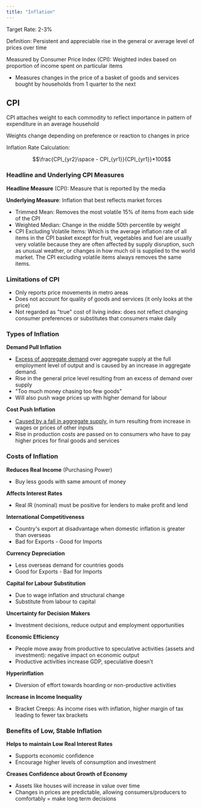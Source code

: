 ```yaml
---
title: "Inflation"
---
```


Target Rate: 2-3%

Definition: Persistent and appreciable rise in the general or average level of prices over time

Measured by Consumer Price Index (CPI): Weighted index based on proportion of income spent on particular items
- Measures changes in the price of a basket of goods and services bought by households from 1 quarter to the next


## CPI

CPI attaches weight to each commodity to reflect importance in pattern of expenditure in an average household

Weights change depending on preference or reaction to changes in price

Inflation Rate Calculation:

$$\frac{CPI_{yr2}\space - CPI_{yr1}}{CPI_{yr1}}*100$$

### Headline and Underlying CPI Measures

**Headline Measure** (CPI): Measure that is reported by the media

**Underlying Measure**: Inflation that best reflects market forces
- Trimmed Mean: Removes the most volatile 15% of items from each side of the CPI
- Weighted Median: Change in the middle 50th percentile by weight
- CPI Excluding Volatile Items: Which is the average inflation rate of all items in the CPI basket except for fruit, vegetables and fuel are usually very volatile because they are often affected by supply disruption, such as unusual weather, or changes in how much oil is supplied to the world market. The CPI excluding volatile items always removes the same items.

### Limitations of CPI

- Only reports price movements in metro areas
- Does not account for quality of goods and services (it only looks at the price)
- Not regarded as "true" cost of living index: does not reflect changing consumer preferences or substitutes that consumers make daily

### Types of Inflation

**Demand Pull Inflation**
- <u>Excess of aggregate demand</u> over aggregate supply at the full employment level of output and is caused by an increase in aggregate demand.
- Rise in the general price level resulting from an excess of demand over supply
- "Too much money chasing too few goods"
- Will also push wage prices up with higher demand for labour

**Cost Push Inflation**
- <u>Caused by a fall in aggregate supply</u>, in turn resulting from increase in wages or prices of other inputs
- Rise in production costs are passed on to consumers who have to pay higher prices for final goods and services


### Costs of Inflation

**Reduces Real Income** (Purchasing Power)
- Buy less goods with same amount of money

**Affects Interest Rates**
- Real IR (nominal) must be positive for lenders to make profit and lend

**International Competitiveness**
- Country's export at disadvantage when domestic inflation is greater than overseas
- Bad for Exports - Good for Imports

**Currency Depreciation**
- Less overseas demand for countries goods
- Good for Exports - Bad for Imports

**Capital for Labour Substitution**
- Due to wage inflation and structural change
- Substitute from labour to capital

**Uncertainty for Decision Makers**
- Investment decisions, reduce output and employment opportunities

**Economic Efficiency**
- People move away from productive to speculative activities (assets and investment): negative impact on economic output
- Productive activities increase GDP, speculative doesn't

**Hyperinflation**
- Diversion of effort towards hoarding or non-productive activities

**Increase in Income Inequality**
- Bracket Creeps: As income rises with inflation, higher margin of tax leading to fewer tax brackets

### Benefits of Low, Stable Inflation

**Helps to maintain Low Real Interest Rates**
- Supports economic confidence
- Encourage higher levels of consumption and investment

**Creases Confidence about Growth of Economy**
- Assets like houses will increase in value over time
- Changes in prices are predictable, allowing consumers/producers to comfortably = make long term decisions